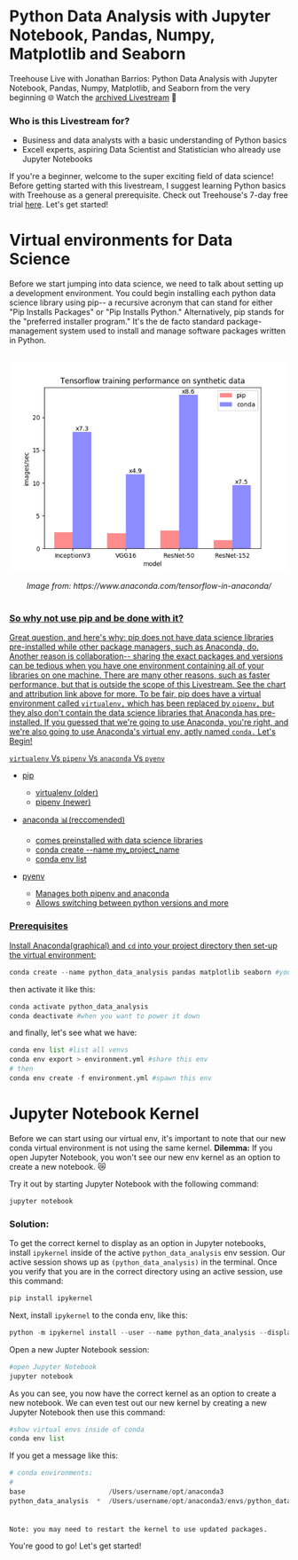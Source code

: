 # Python Data Analysis with Jupyter Notebook, Pandas, Numpy, Matplotlib and Seaborn

Treehouse Live with Jonathan Barrios: Python Data Analysis with Jupyter Notebook, Pandas, Numpy, Matplotlib, and Seaborn from the very beginning 🌐 Watch the [archived Livestream](https://join.teamtreehouse.com/treehouse-live/) 🍿

### Who is this Livestream for?
- Business and data analysts with a basic understanding of Python basics
- Excell experts, aspiring Data Scientist and Statistician who already use Jupyter Notebooks

If you're a beginner, welcome to the super exciting field of data science! Before getting started with this livestream, I suggest learning Python basics with Treehouse as a general prerequisite. Check out Treehouse's 7-day free trial [here](https://teamtreehouse.com/subscribe/). Let's get started!

# Virtual environments for Data Science
Before we start jumping into data science, we need to talk about setting up a development environment. You could begin installing each python data science library using pip-- a recursive acronym that can stand for either "Pip Installs Packages" or "Pip Installs Python." Alternatively, pip stands for the "preferred installer program." It's the de facto standard package-management system used to install and manage software packages written in Python.

<p align="center">
<br>
<img align="center" src="img/tensor_data.png")><br><br>
<em>Image from: <a>https://www.anaconda.com/tensorflow-in-anaconda/<a href="https://www.anaconda.com/tensorflow-in-anaconda/"></em><br><br>
</p>


### So why not use pip and be done with it?

Great question, and here's why: pip does not have data science libraries pre-installed while other package managers, such as Anaconda, do. Another reason is collaboration-- sharing the exact packages and versions can be tedious when you have one environment containing all of your libraries on one machine. There are many other reasons, such as faster performance, but that is outside the scope of this Livestream. See the chart and attribution link above for more. To be fair, pip does have a virtual environment called `virtualenv,` which has been replaced by `pipenv,` but they also don't contain the data science libraries that Anaconda has pre-installed. If you guessed that we're going to use Anaconda, you're right, and we're also going to use Anaconda's virtual env, aptly named `conda.` Let's Begin!

`virtualenv` Vs `pipenv` Vs `anaconda` Vs `pyenv`
- pip 
    - virtualenv (older)
    - pipenv (newer)
- anaconda 📊(reccomended)
    - comes preinstalled with data science libraries
    - conda create --name my_project_name
    - conda env list

- pyenv
    - Manages both pipenv and anaconda
    - Allows switching between python versions and more

### Prerequisites
Install Anaconda(graphical) and `cd` into your project directory then set-up the virtual environment:
```python
conda create --name python_data_analysis pandas matplotlib seaborn #you could add django
```
then activate it like this:
```python
conda activate python_data_analysis
conda deactivate #when you want to power it down
```
and finally, let's see what we have:
```python
conda env list #list all venvs
conda env export > environment.yml #share this env
# then
conda env create -f environment.yml #spawn this env
```
# Jupyter Notebook Kernel
Before we can start using our virtual env, it's important to note that our new conda virtual environment is not using the same kernel. **Dilemma:** If you open Jupyter Notebook, you won't see our new env kernel as an option to create a new notebook. 😿

Try it out by starting Jupyter Notebook with the following command:
```python
jupyter notebook
```
### Solution:
To get the correct kernel to display as an option in Jupyter notebooks, install `ipykernel` inside of the active `python_data_analysis` env session. Our active session shows up as `(python_data_analysis)` in the terminal. Once you verify that you are in the correct directory using an active session, use this command:
```python
pip install ipykernel
```

Next, install `ipykernel` to the conda env, like this:
```python
python -m ipykernel install --user --name python_data_analysis --display-name "python_data_analysis"
```

Open a new Jupter Notebook session:
```python
#open Jupyter Notebook
jupyter notebook
```

As you can see, you now have the correct kernel as an option to create a new notebook. We can even test out our new kernel by creating a new Jupyter Notebook then use this command:
```python
#show virtual envs inside of conda
conda env list
```
If you get a message like this:
```python
# conda environments:
#
base                     /Users/username/opt/anaconda3
python_data_analysis  *  /Users/username/opt/anaconda3/envs/python_data_analysis


Note: you may need to restart the kernel to use updated packages.
```

You're good to go! Let's get started!
